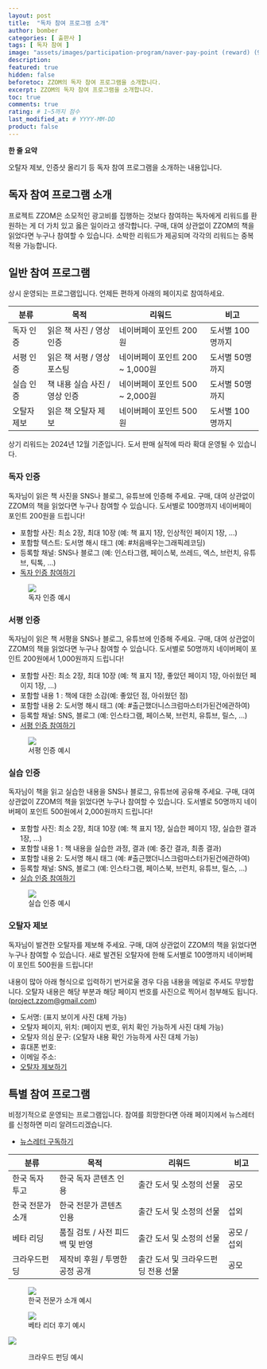 ```yaml
---
layout: post
title:  "독차 참여 프로그램 소개"
author: bomber
categories: [ 출판사 ]
tags: [ 독자 참여 ]
image: "assets/images/participation-program/naver-pay-point (reward) (960x600).png"
description: 
featured: true
hidden: false
beforetoc: ZZOM의 독자 참여 프로그램을 소개합니다.
excerpt: ZZOM의 독자 참여 프로그램을 소개합니다.
toc: true
comments: true
rating: # 1~5까지 점수
last_modified_at: # YYYY-MM-DD
product: false
---
```


<div class="note">
    <b>한 줄 요약</b>
    <p>오탈자 제보, 인증샷 올리기 등 독자 참여 프로그램을 소개하는 내용입니다.</p> 
</div>

## 독자 참여 프로그램 소개

프로젝트 ZZOM은 소모적인 광고비를 집행하는 것보다 참여하는 독자에게 리워드를 환원하는 게 더 가치 있고 옳은 일이라고 생각합니다. 구매, 대여 상관없이 ZZOM의 책을 읽었다면 누구나 참여할 수 있습니다. 소박한 리워드가 제공되며 각각의 리워드는 중복 적용 가능합니다.


## 일반 참여 프로그램

상시 운영되는 프로그램입니다. 언제든 편하게 아래의 페이지로 참여하세요.

| 분류 | 목적 | 리워드 | 비고 |
| - | - | - | - |
| 독자 인증 | 읽은 책 사진 / 영상 인증 | 네이버페이 포인트 200원 | 도서별 100명까지 |
| 서평 인증 | 읽은 책 서평 / 영상 포스팅 | 네이버페이 포인트 200 ~ 1,000원 | 도서별 50명까지 |
| 실습 인증 | 책 내용 실습 사진 / 영상 인증 | 네이버페이 포인트 500 ~ 2,000원 | 도서별 50명까지 |
| 오탈자 제보 | 읽은 책 오탈자 제보 | 네이버페이 포인트 500원 | 도서별 100명까지 |

상기 리워드는 2024년 12월 기준입니다. 도서 판매 실적에 따라 확대 운영될 수 있습니다.

### 독자 인증

독자님이 읽은 책 사진을 SNS나 블로그, 유튜브에 인증해 주세요. 
구매, 대여 상관없이 ZZOM의 책을 읽었다면 누구나 참여할 수 있습니다. 
도서별로 100명까지 네이버페이 포인트 200원을 드립니다!

* 포함할 사진: 최소 2장, 최대 10장 (예: 책 표지 1장, 인상적인 페이지 1장, ...)
* 포함할 텍스트: 도서명 해시 태그 (예: #처음배우는그래픽레코딩)
* 등록할 채널: SNS나 블로그 (예: 인스타그램, 페이스북, 쓰레드, 엑스, 브런치, 유튜브, 틱톡, ...)
* <a href="https://forms.gle/FKwERUonoBJGS4ik7" target="_blank">독자 인증 참여하기</a>

<div class="container">
    <div class="row">
        <div class="col ml-auto">
        <figure>
        <img class="large rounded" src="{{ site.baseurl }}/assets/images/participation-program/participation-book.jpg" alter="">
        <figcaption>독자 인증 예시</figcaption>
        </figure>
        </div>
    </div>
</div>

### 서평 인증
독자님이 읽은 책 서평을 SNS나 블로그, 유튜브에 인증해 주세요. 
구매, 대여 상관없이 ZZOM의 책을 읽었다면 누구나 참여할 수 있습니다. 
도서별로 50명까지 네이버페이 포인트 200원에서 1,000원까지 드립니다!

* 포함할 사진: 최소 2장, 최대 10장 (예: 책 표지 1장, 좋았던 페이지 1장, 아쉬웠던 페이지 1장, ...)
* 포함할 내용 1 : 책에 대한 소감(예: 좋았던 점, 아쉬웠던 점)
* 포함할 내용 2: 도서명 해시 태그 (예: #출근했더니스크럼마스터가된건에관하여)
* 등록할 채널: SNS, 블로그 (예: 인스타그램, 페이스북, 브런치, 유튜브, 릴스, ...)
* <a href="https://forms.gle/3upGDS1UYcQivtaeA" target="_blank">서평 인증 참여하기</a>

<div class="container">
    <div class="row">
        <div class="col ml-auto">
        <figure>
        <img class="large rounded" src="{{ site.baseurl }}/assets/images/participation-program/participation-online-reivewe.png" alter="">
        <figcaption>서평 인증 예시</figcaption>
        </figure>
        </div>
    </div>
</div>

### 실습 인증
독자님이 책을 읽고 실습한 내용을 SNS나 블로그, 유튜브에 공유해 주세요. 
구매, 대여 상관없이 ZZOM의 책을 읽었다면 누구나 참여할 수 있습니다. 
도서별로 50명까지 네이버페이 포인트 500원에서 2,000원까지 드립니다!

* 포함할 사진: 최소 2장, 최대 10장 (예: 책 표지 1장, 실습한 페이지 1장, 실습한 결과 1장, ...)
* 포함할 내용 1 : 책 내용을 실습한 과정, 결과 (예: 중간 결과, 최종 결과)
* 포함할 내용 2: 도서명 해시 태그 (예: #출근했더니스크럼마스터가된건에관하여)
* 등록할 채널: SNS, 블로그 (예: 인스타그램, 페이스북, 브런치, 유튜브, 릴스, ...)
* <a href="https://forms.gle/h9MvLWgZXLXRQHsf6" target="_blank">실습 인증 참여하기</a>

<div class="container">
    <div class="row">
        <div class="col ml-auto">
        <figure>
        <img class="large rounded" src="{{ site.baseurl }}/assets/images/participation-program/participation-card.jpg" alter="">
        <figcaption>실습 인증 예시</figcaption>
        </figure>
        </div>
    </div>
</div>

### 오탈자 제보
독자님이 발견한 오탈자를 제보해 주세요. 
구매, 대여 상관없이 ZZOM의 책을 읽었다면 누구나 참여할 수 있습니다. 
새로 발견된 오탈자에 한해 도서별로 100명까지 네이버페이 포인트 500원을 드립니다!

내용이 많아 아래 형식으로 입력하기 번거로울 경우 다음 내용을 메일로 주셔도 무방합니다. 
오탈자 내용은 해당 부분과 해당 페이지 번호를 사진으로 찍어서 첨부해도 됩니다.
(project.zzom@gmail.com)
* 도서명: (표지 보이게 사진 대체 가능)
* 오탈자 페이지, 위치: (페이지 번호, 위치 확인 가능하게 사진 대체 가능)
* 오탈자 의심 문구: (오탈자 내용 확인 가능하게 사진 대체 가능)
* 휴대폰 번호: 
* 이메일 주소: 
* <a href="https://forms.gle/B8kxdjLmprjK6NUh8" target="_blank">오탈자 제보하기</a>

## 특별 참여 프로그램
비정기적으로 운영되는 프로그램입니다. 참여를 희망한다면 아래 페이지에서 뉴스레터를 신청하면 미리 알려드리겠습니다.
* <a href="https://project-zzom.stibee.com" target="_blank">뉴스레터 구독하기</a>

| 분류 | 목적 | 리워드 | 비고 |
| - | - | - | - |
| 한국 독자 투고 | 한국 독자 콘텐츠 인용 | 출간 도서 및 소정의 선물 | 공모 |
| 한국 전문가 소개 | 한국 전문가 콘텐츠 인용 | 출간 도서 및 소정의 선물 | 섭외 |
| 베타 리딩 | 품질 검토 / 사전 피드백 및 반영 | 출간 도서 및 소정의 선물 | 공모 / 섭외 |
| 크라우드펀딩 | 제작비 후원 / 투명한 공정 공개 | 출간 도서 및 크라우드펀딩 전용 선물 | 공모 |

<div class="container">
    <div class="row">
        <div class="col ml-auto">
        <figure>
        <img class="large rounded" src="{{ site.baseurl }}/assets/images/participation-program/participation-expert.png" alter="">
        <figcaption>한국 전문가 소개 예시</figcaption>
        </figure>
        </div>
        <div class="col ml-auto">
        <figure>
        <img class="large rounded" src="{{ site.baseurl }}/assets/images/participation-program/participation-review.png" alter="">
        <figcaption>베타 리더 후기 예시</figcaption>
        </figure>
        </div>
        <div class="col ml-auto">
        <img class="large rounded" src="{{ site.baseurl }}/assets/images/participation-program/participation-crowdfunding.png" alter="">
        <figure>
        <figcaption>크라우드 펀딩 예시</figcaption>
        </figure>
        </div>
    </div>
</div>